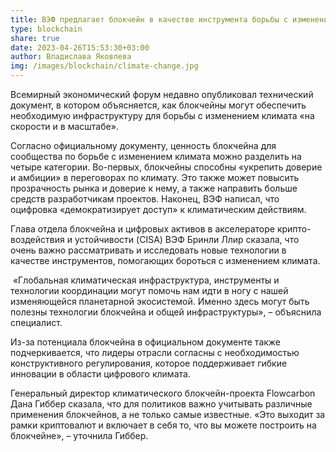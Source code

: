 ```yaml
---
title: ВЭФ предлагает блокчейн в качестве инструмента борьбы с изменением климата
type: blockchain
share: true
date: 2023-04-26T15:53:30+03:00
author: Владислава Яковлева
img: /images/blockchain/climate-change.jpg
---
```

Всемирный экономический форум недавно опубликовал технический документ, в котором объясняется, как блокчейны могут обеспечить необходимую инфраструктуру для борьбы с изменением климата «на скорости и в масштабе».



Согласно официальному документу, ценность блокчейна для сообщества по борьбе с изменением климата можно разделить на четыре категории. Во-первых, блокчейны способны «укрепить доверие и амбиции» в переговорах по климату. Это также может повысить прозрачность рынка и доверие к нему, а также направить больше средств разработчикам проектов. Наконец, ВЭФ написал, что оцифровка «демократизирует доступ» к климатическим действиям.



Глава отдела блокчейна и цифровых активов в акселераторе крипто-воздействия и устойчивости (CISA) ВЭФ Бринли Ллир сказала, что очень важно рассматривать и исследовать новые технологии в качестве инструментов, помогающих бороться с изменением климата.



 «Глобальная климатическая инфраструктура, инструменты и технологии координации могут помочь нам идти в ногу с нашей изменяющейся планетарной экосистемой. Именно здесь могут быть полезны технологии блокчейна и общей инфраструктуры», – объяснила специалист.



Из-за потенциала блокчейна в официальном документе также подчеркивается, что лидеры отрасли согласны с необходимостью конструктивного регулирования, которое поддерживает гибкие инновации в области цифрового климата.



Генеральный директор климатического блокчейн-проекта Flowcarbon Дана Гиббер сказала, что для политиков важно учитывать различные применения блокчейнов, а не только самые известные. «Это выходит за рамки криптовалют и включает в себя то, что вы можете построить на блокчейне», – уточнила Гиббер.